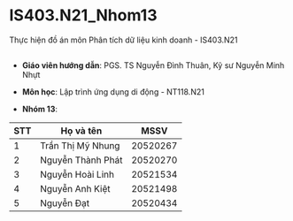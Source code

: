 # IS403.N21_Nhom13
Thực hiện đồ án môn Phân tích dữ liệu kinh doanh - IS403.N21


## 
- **Giáo viên hướng dẫn**: PGS. TS Nguyễn Đình Thuân, Kỹ sư Nguyễn Minh Nhựt

- **Môn học**: Lập trình ứng dụng di động - NT118.N21

- **Nhóm 13**: 

| STT | Họ và tên | MSSV | 
|--------------|-------|------|
| 1 | Trần Thị Mỹ Nhung | 20520267 |
| 2 | Nguyễn Thành Phát | 20520270 | 
| 3 | Nguyễn Hoài Linh | 20521534 | 
| 4 | Nguyễn Anh Kiệt | 20521498 | 
| 5 | Nguyễn Đạt | 20520434  | 